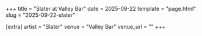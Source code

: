 +++
title = "Slater at Valley Bar"
date = 2025-09-22
template = "page.html"
slug = "2025-09-22-slater"

[extra]
artist = "Slater"
venue = "Valley Bar"
venue_url = ""
+++
